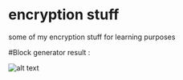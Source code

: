 # encryption stuff
some of my encryption stuff for learning purposes

#Block generator result :

![alt text](https://www.isecur1ty.org/wp-content/uploads/2016/11/blocking-algorithm.png "Block generator results")
